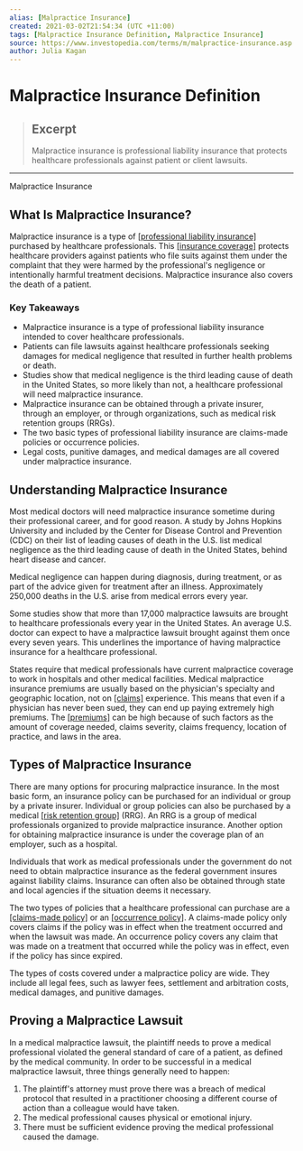 ```yaml
---
alias: [Malpractice Insurance]
created: 2021-03-02T21:54:34 (UTC +11:00)
tags: [Malpractice Insurance Definition, Malpractice Insurance]
source: https://www.investopedia.com/terms/m/malpractice-insurance.asp
author: Julia Kagan
---
```


# Malpractice Insurance Definition

> ## Excerpt
> Malpractice insurance is professional liability insurance that protects healthcare professionals against patient or client lawsuits.

---

Malpractice Insurance
## What Is Malpractice Insurance?

Malpractice insurance is a type of [[professional liability insurance]](https://www.investopedia.com/terms/p/professional-liability-insurance.asp) purchased by healthcare professionals. This [[insurance coverage]](https://www.investopedia.com/terms/i/insurance-coverage.asp) protects healthcare providers against patients who file suits against them under the complaint that they were harmed by the professional's negligence or intentionally harmful treatment decisions. Malpractice insurance also covers the death of a patient.

### Key Takeaways

-   Malpractice insurance is a type of professional liability insurance intended to cover healthcare professionals.
-   Patients can file lawsuits against healthcare professionals seeking damages for medical negligence that resulted in further health problems or death.
-   Studies show that medical negligence is the third leading cause of death in the United States, so more likely than not, a healthcare professional will need malpractice insurance.
-   Malpractice insurance can be obtained through a private insurer, through an employer, or through organizations, such as medical risk retention groups (RRGs).
-   The two basic types of professional liability insurance are claims-made policies or occurrence policies.
-   Legal costs, punitive damages, and medical damages are all covered under malpractice insurance.

## Understanding Malpractice Insurance

Most medical doctors will need malpractice insurance sometime during their professional career, and for good reason. A study by Johns Hopkins University and included by the Center for Disease Control and Prevention (CDC) on their list of leading causes of death in the U.S. list medical negligence as the third leading cause of death in the United States, behind heart disease and cancer.

Medical negligence can happen during diagnosis, during treatment, or as part of the advice given for treatment after an illness. Approximately 250,000 deaths in the U.S. arise from medical errors every year.

Some studies show that more than 17,000 malpractice lawsuits are brought to healthcare professionals every year in the United States. An average U.S. doctor can expect to have a malpractice lawsuit brought against them once every seven years. This underlines the importance of having malpractice insurance for a healthcare professional.

States require that medical professionals have current malpractice coverage to work in hospitals and other medical facilities. Medical malpractice insurance premiums are usually based on the physician's specialty and geographic location, not on [[claims]](https://www.investopedia.com/terms/i/insurance_claim.asp) experience. This means that even if a physician has never been sued, they can end up paying extremely high premiums. The [[premiums]](https://www.investopedia.com/terms/p/premium.asp) can be high because of such factors as the amount of coverage needed, claims severity, claims frequency, location of practice, and laws in the area.

## Types of Malpractice Insurance

There are many options for procuring malpractice insurance. In the most basic form, an insurance policy can be purchased for an individual or group by a private insurer. Individual or group policies can also be purchased by a medical [[risk retention group]](https://www.investopedia.com/terms/r/risk-retention-group-rrg.asp) (RRG). An RRG is a group of medical professionals organized to provide malpractice insurance. Another option for obtaining malpractice insurance is under the coverage plan of an employer, such as a hospital.

Individuals that work as medical professionals under the government do not need to obtain malpractice insurance as the federal government insures against liability claims. Insurance can often also be obtained through state and local agencies if the situation deems it necessary.

The two types of policies that a healthcare professional can purchase are a [[claims-made policy]](https://www.investopedia.com/terms/c/claimsmade-policy.asp) or an [[occurrence policy]](https://www.investopedia.com/terms/o/occurrence-policy.asp). A claims-made policy only covers claims if the policy was in effect when the treatment occurred and when the lawsuit was made. An occurrence policy covers any claim that was made on a treatment that occurred while the policy was in effect, even if the policy has since expired.

The types of costs covered under a malpractice policy are wide. They include all legal fees, such as lawyer fees, settlement and arbitration costs, medical damages, and punitive damages.

## Proving a Malpractice Lawsuit

In a medical malpractice lawsuit, the plaintiff needs to prove a medical professional violated the general standard of care of a patient, as defined by the medical community. In order to be successful in a medical malpractice lawsuit, three things generally need to happen:

1.  The plaintiff's attorney must prove there was a breach of medical protocol that resulted in a practitioner choosing a different course of action than a colleague would have taken.
2.  The medical professional causes physical or emotional injury.
3.  There must be sufficient evidence proving the medical professional caused the damage.
